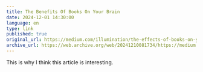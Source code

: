 ```yaml
--- 
title: The Benefits Of Books On Your Brain
date: 2024-12-01 14:30:00
language: en
type: link
published: true
original_url: https://medium.com/illumination/the-effects-of-books-on-your-brain-9e4d166e9ee8
archive_url: https://web.archive.org/web/20241210081734/https://medium.com/illumination/the-effects-of-books-on-your-brain-9e4d166e9ee8
---
```

This is why I think this article is interesting.